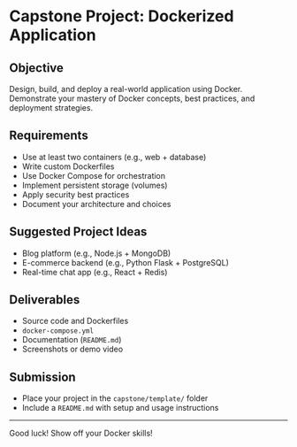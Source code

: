 # Capstone Project: Dockerized Application

## Objective
Design, build, and deploy a real-world application using Docker. Demonstrate your mastery of Docker concepts, best practices, and deployment strategies.

## Requirements
- Use at least two containers (e.g., web + database)
- Write custom Dockerfiles
- Use Docker Compose for orchestration
- Implement persistent storage (volumes)
- Apply security best practices
- Document your architecture and choices

## Suggested Project Ideas
- Blog platform (e.g., Node.js + MongoDB)
- E-commerce backend (e.g., Python Flask + PostgreSQL)
- Real-time chat app (e.g., React + Redis)

## Deliverables
- Source code and Dockerfiles
- `docker-compose.yml`
- Documentation (`README.md`)
- Screenshots or demo video

## Submission
- Place your project in the `capstone/template/` folder
- Include a `README.md` with setup and usage instructions

---

Good luck! Show off your Docker skills!